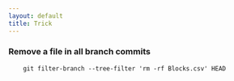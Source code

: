 ```yaml
---
layout: default
title: Trick
---
```


### Remove a file in all branch commits

<!-- @easla when you have time, please, illustrate it with the scenario and anecdote behind this -->

```
    git filter-branch --tree-filter 'rm -rf Blocks.csv' HEAD
```